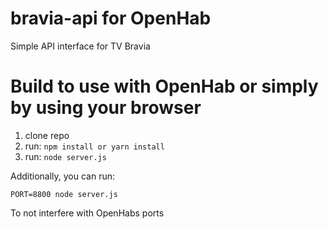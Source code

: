 # bravia-api for OpenHab
Simple API interface for TV Bravia

# Build to use with OpenHab or simply by using your browser
1. clone repo
2. run: `npm install or yarn install`
3. run: `node server.js`

Additionally, you can run:
```
PORT=8800 node server.js
```
To not interfere with OpenHabs ports
